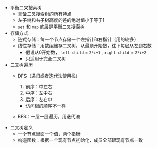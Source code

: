 - 平衡二叉搜索树
    - 具备二叉搜索树的所有特点
    - 左子树和右子树高度的差的绝对值小于等于1
    - `set` 和 `map` 底层是平衡二叉搜索树
- 存储方式
    - 链式存储：每一个节点存储一个左指针和右指针（用的较多）
    - 线性存储：用数组储存二叉树，从最顶开始数，往下每层从左到右数
        - 假设从0开始数， `left child` = `2*i+1` , `right child` = `2*i+2`
        - 只适用于完全二叉树
- 二叉树遍历
    - DFS（递归或者迭代法使用栈）
        
        1. 前序：中左右
        2. 中序：左中右
        3. 后序：左右中
        
        - 访问根的顺序不一样
    - BFS：一层一层遍历，用迭代法
- 二叉树定义
    - 一个节点里面一个值，两个指针
    - 构造函数：根据一个现有节点初始化，成员全部跟现有节点一致